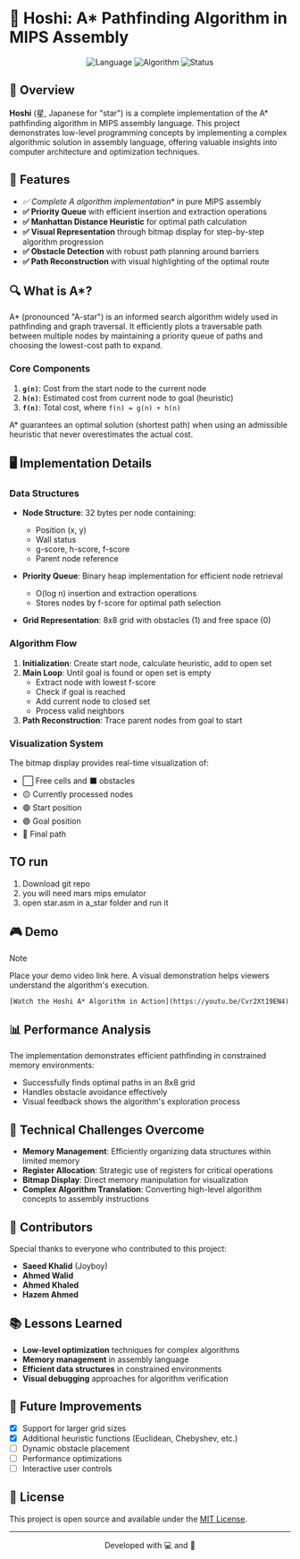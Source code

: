 # 🌟 Hoshi: A* Pathfinding Algorithm in MIPS Assembly

<div align="center">
  <img src="https://img.shields.io/badge/Language-MIPS%20Assembly-blue" alt="Language">
  <img src="https://img.shields.io/badge/Algorithm-A*%20Pathfinding-green" alt="Algorithm">
  <img src="https://img.shields.io/badge/Status-Completed-brightgreen" alt="Status">
</div>

## 📝 Overview

**Hoshi** (星, Japanese for "star") is a complete implementation of the A* pathfinding algorithm in MIPS assembly language. This project demonstrates low-level programming concepts by implementing a complex algorithmic solution in assembly language, offering valuable insights into computer architecture and optimization techniques.

## 🚀 Features

- **✅ Complete A* algorithm implementation** in pure MIPS assembly
- **✅ Priority Queue** with efficient insertion and extraction operations
- **✅ Manhattan Distance Heuristic** for optimal path calculation
- **✅ Visual Representation** through bitmap display for step-by-step algorithm progression
- **✅ Obstacle Detection** with robust path planning around barriers
- **✅ Path Reconstruction** with visual highlighting of the optimal route

## 🔍 What is A*?

A* (pronounced "A-star") is an informed search algorithm widely used in pathfinding and graph traversal. It efficiently plots a traversable path between multiple nodes by maintaining a priority queue of paths and choosing the lowest-cost path to expand.

### Core Components

1. **`g(n)`**: Cost from the start node to the current node
2. **`h(n)`**: Estimated cost from current node to goal (heuristic)
3. **`f(n)`**: Total cost, where `f(n) = g(n) + h(n)`

A* guarantees an optimal solution (shortest path) when using an admissible heuristic that never overestimates the actual cost.

## 🖥️ Implementation Details

### Data Structures

- **Node Structure**: 32 bytes per node containing:
  - Position (x, y)
  - Wall status
  - g-score, h-score, f-score 
  - Parent node reference

- **Priority Queue**: Binary heap implementation for efficient node retrieval
  - O(log n) insertion and extraction operations
  - Stores nodes by f-score for optimal path selection

- **Grid Representation**: 8x8 grid with obstacles (1) and free space (0)

### Algorithm Flow

1. **Initialization**: Create start node, calculate heuristic, add to open set
2. **Main Loop**: Until goal is found or open set is empty
   - Extract node with lowest f-score
   - Check if goal is reached
   - Add current node to closed set
   - Process valid neighbors
3. **Path Reconstruction**: Trace parent nodes from goal to start

### Visualization System

The bitmap display provides real-time visualization of:
- ⬜ Free cells and ⬛ obstacles
- 🟡 Currently processed nodes
- 🟢 Start position
- 🟣 Goal position
- 🔴 Final path


## TO run 
1. Download git repo
2. you will need mars mips emulator
3. open star.asm in a_star folder and run it

## 🎮 Demo

> [!NOTE]
> Place your demo video link here. A visual demonstration helps viewers understand the algorithm's execution.

```
[Watch the Hoshi A* Algorithm in Action](https://youtu.be/Cvr2Xt19EN4)
```

## 📊 Performance Analysis

The implementation demonstrates efficient pathfinding in constrained memory environments:
- Successfully finds optimal paths in an 8x8 grid
- Handles obstacle avoidance effectively
- Visual feedback shows the algorithm's exploration process

## 🧩 Technical Challenges Overcome

- **Memory Management**: Efficiently organizing data structures within limited memory
- **Register Allocation**: Strategic use of registers for critical operations
- **Bitmap Display**: Direct memory manipulation for visualization
- **Complex Algorithm Translation**: Converting high-level algorithm concepts to assembly instructions


## 🌟 Contributors

Special thanks to everyone who contributed to this project:

- **Saeed Khalid** (Joyboy)
- **Ahmed Walid**
- **Ahmed Khaled**
- **Hazem Ahmed**

## 📚 Lessons Learned

- **Low-level optimization** techniques for complex algorithms
- **Memory management** in assembly language
- **Efficient data structures** in constrained environments
- **Visual debugging** approaches for algorithm verification

## 🔮 Future Improvements

- [X] Support for larger grid sizes
- [X] Additional heuristic functions (Euclidean, Chebyshev, etc.)
- [ ] Dynamic obstacle placement
- [ ] Performance optimizations
- [ ] Interactive user controls

## 📜 License

This project is open source and available under the [MIT License](LICENSE).

---

<div align="center">
  <p>Developed with 💻 and 🧠</p>
</div>